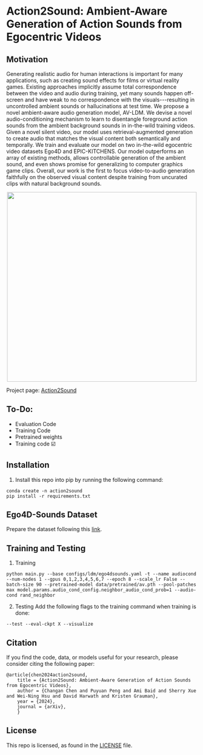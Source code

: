 # Action2Sound: Ambient-Aware Generation of Action Sounds from Egocentric Videos

## Motivation
Generating realistic audio for human interactions is important for many applications, such as creating sound effects for films or virtual reality games. Existing approaches implicitly assume total correspondence between the video and audio during training, yet many sounds happen off-screen and have weak to no correspondence with the visuals---resulting in uncontrolled ambient sounds or hallucinations at test time. We propose a novel ambient-aware audio generation model, AV-LDM. We devise a novel audio-conditioning mechanism to learn to disentangle foreground action sounds from the ambient background sounds in in-the-wild training videos. Given a novel silent video, our model uses retrieval-augmented generation to create audio that matches the visual content both semantically and temporally. We train and evaluate our model on two in-the-wild egocentric video datasets Ego4D and EPIC-KITCHENS. Our model outperforms an array of existing methods, allows controllable generation of the ambient sound, and even shows promise for generalizing to computer graphics game clips. Overall, our work is the first to focus video-to-audio generation faithfully on the observed visual content despite training from uncurated clips with natural background sounds.

<p align="center">
  <img width="500" src="https://vision.cs.utexas.edu/projects/action2sound/static/images/concept.png" />
</p>

Project page: [Action2Sound](https://vision.cs.utexas.edu/projects/action2sound/)

## To-Do:
- Evaluation Code
- Training Code
- Pretrained weights
- Training code ☑️

## Installation 
1. Install this repo into pip by running the following command:
```
conda create -n action2sound
pip install -r requirements.txt
```

## Ego4D-Sounds Dataset
Prepare the dataset following this [link](https://github.com/Ego4DSounds/Ego4DSounds).

## Training and Testing
1. Training
```
python main.py --base configs/ldm/ego4dsounds.yaml -t --name audiocond --num-nodes 1 --gpus 0,1,2,3,4,5,6,7 --epoch 8 --scale_lr False --batch-size 90 --pretrained-model data/pretrained/av.pth --pool-patches max model.params.audio_cond_config.neighbor_audio_cond_prob=1 --audio-cond rand_neighbor
```
2. Testing
Add the following flags to the training command when training is done:
```
--test --eval-ckpt X --visualize
```

## Citation
If you find the code, data, or models useful for your research, please consider citing the following paper:
```
@article{chen2024action2sound,
    title = {Action2Sound: Ambient-Aware Generation of Action Sounds from Egocentric Videos},
    author = {Changan Chen and Puyuan Peng and Ami Baid and Sherry Xue and Wei-Ning Hsu and David Harwath and Kristen Grauman},
    year = {2024},
    journal = {arXiv},
    }
```

## License
This repo is  licensed, as found in the [LICENSE](LICENSE) file.